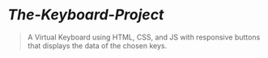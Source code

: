 # ***The-Keyboard-Project***

> A Virtual Keyboard using HTML, CSS, and JS with responsive buttons that displays the data of the chosen keys.
